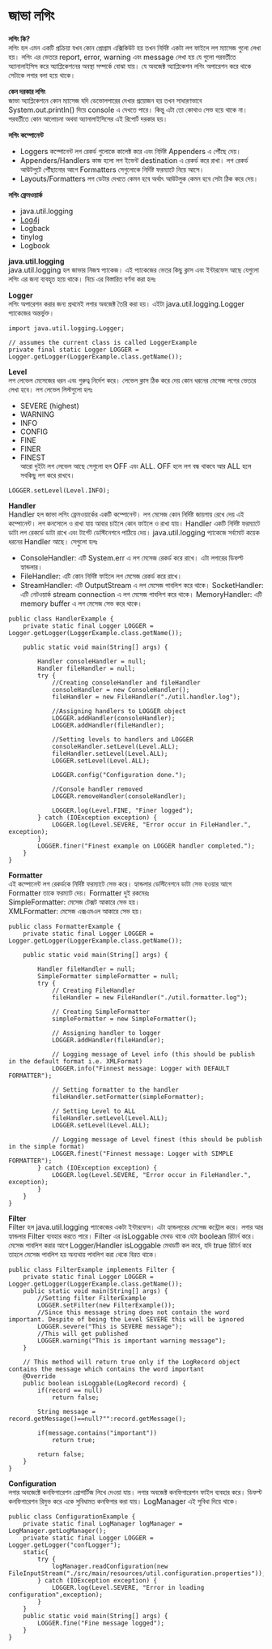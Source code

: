 # জাভা লগিং                

**লগিং কি?**               
লগিং হল এমন একটি প্রক্রিয়া যখন কোন প্রোগ্রাম এক্সিকিউট হয় তখন নির্দিষ্ট একটা লগ ফাইলে লগ ম্যাসেজ গুলো লেখা হয়। লগিং এর ভেতরে report, error, warning এবং message লেখা হয় যে গুলো পরবর্তীতে অ্যানালাইসিস করে অ্যাপ্লিকেশনের অবস্থা সম্পর্কে বোঝা যায়। যে অবজেক্ট অ্যাপ্লিকেশন লগিং অপারেশন করে থাকে সেটাকে লগার বলা হয়ে থাকে।              

**কেন দরকার লগিং**                                  
জাভা অ্যাপ্লিকেশনে কোন ম্যাসেজ যদি ডেভোলপারের দেখার প্রয়োজন হয় তখন সাধারণভাবে System.out.println() দিয়ে console এ দেখতে পারে। কিন্তু এটা তো কোথাও সেভ হয়ে থাকে না। পরবর্তীতে কোন আলোচনা অথবা অ্যানালাইসিসের এই রিপোর্ট দরকার হয়।                    

**লগিং কম্পোনেন্ট**    
* Loggers কম্পোনেন্ট লগ রেকর্ড গুলোকে কালেক্ট করে এবং নির্দিষ্ট Appenders এ পৌঁছে দেয়।                          
* Appenders/Handlers কাজ হলো লগ ইভেন্ট destination এ রেকর্ড করে রাখা। লগ রেকর্ড আউটপুটে পৌঁছানোর আগে Formatters সেগুলোকে নির্দিষ্ট ফরম্যাটে নিয়ে আসে।                  
* Layouts/Formatters লগ ডেটার দেখতে কেমন হবে অর্থাৎ আউটলুক কেমন হবে সেটা ঠিক করে দেয়।             

**লগিং ফ্রেমওয়ার্ক**                 
* java.util.logging
* [Log4j](Log4j.md)
* Logback
* tinylog
* Logbook   

**java.util.logging**   
java.util.logging হল জাভার নিজস্ব প্যাকেজ। এই প্যাকেজের ভেতর কিছু ক্লাস এবং ইন্টারফেস আছে যেগুলো লগিং এর জন্য ব্যবহৃত হয়ে থাকে। নিচে এর বিস্তারিত বর্ণনা করা হলঃ              

**Logger**              
লগিং অপারেশন করার জন্য প্রথমেই লগার অবজেক্ট তৈরি করা হয়। এইটা java.util.logging.Logger প্যাকেজের অন্তর্ভুক্ত।       
```
import java.util.logging.Logger;

// assumes the current class is called LoggerExample
private final static Logger LOGGER = Logger.getLogger(LoggerExample.class.getName());
```

**Level**            
লগ লেভেল মেসেজের ধরন এবং গুরুত্ব নির্দেশ করে। লেভেল ক্লাস ঠিক করে দেয় কোন ধরনের মেসেজ লগের ভেতরে লেখা হবে। লগ লেভেল লিস্টগুলো হলঃ                          
* SEVERE (highest)
* WARNING
* INFO
* CONFIG
* FINE
* FINER
* FINEST                     
আরো দুইটা লগ লেভেল আছে সেগুলো হল OFF এবং ALL. OFF হলে লগ বন্ধ থাকবে আর ALL হলে সবকিছু লগ করে রাখবে।                
```
LOGGER.setLevel(Level.INFO);
```

**Handler**  
Handler হল জাভা লগিং ফ্রেমওয়ার্কের একটি কম্পোনেন্ট। লগ মেসেজ কোন নির্দিষ্ট জায়গায় রেখে দেয় এই কম্পোনেন্ট। লগ কনসোলে ও রাখা যায় আবার চাইলে কোন ফাইলে ও রাখা যায়। Handler একটি নির্দিষ্ট ফরম্যাটে ডাটা লগ রেকর্ডে ডাটা রাখে এবং টার্গেট ডেস্টিনেশনে পাঠিয়ে দেয়। java.util.logging প্যাকেজে সর্বমোট কয়েক ধরনের Handler আছে। সেগুলো হলঃ                     
* ConsoleHandler: এটি System.err এ লগ মেসেজ রেকর্ড করে রাখে। এটা লগারের ডিফল্ট হ্যান্ডলার।                  
* FileHandler: এটি কোন নির্দিষ্ট ফাইলে লগ মেসেজ রেকর্ড করে রাখে।
* StreamHandler: এটি OutputStream এ লগ মেসেজ পাবলিশ করে থাকে।
SocketHandler: এটি নেটওয়ার্ক stream connection এ লগ মেসেজ পাবলিশ করে থাকে।
MemoryHandler: এটি memory buffer এ লগ মেসেজ সেভ করে থাকে।                     
```
public class HandlerExample {
    private static final Logger LOGGER = Logger.getLogger(LoggerExample.class.getName());

    public static void main(String[] args) {

        Handler consoleHandler = null;
        Handler fileHandler = null;
        try {
            //Creating consoleHandler and fileHandler
            consoleHandler = new ConsoleHandler();
            fileHandler = new FileHandler("./util.handler.log");

            //Assigning handlers to LOGGER object
            LOGGER.addHandler(consoleHandler);
            LOGGER.addHandler(fileHandler);

            //Setting levels to handlers and LOGGER
            consoleHandler.setLevel(Level.ALL);
            fileHandler.setLevel(Level.ALL);
            LOGGER.setLevel(Level.ALL);

            LOGGER.config("Configuration done.");

            //Console handler removed
            LOGGER.removeHandler(consoleHandler);

            LOGGER.log(Level.FINE, "Finer logged");
        } catch (IOException exception) {
            LOGGER.log(Level.SEVERE, "Error occur in FileHandler.", exception);
        }
        LOGGER.finer("Finest example on LOGGER handler completed.");
    }
}
```

**Formatter**            
এই কম্পোনেন্ট লগ রেকর্ডকে নির্দিষ্ট ফরম্যাটে সেভ করে।  হ্যান্ডলার ডেস্টিনেশনে ডাটা সেভ হওয়ার আগে Formatter তাকে ফরম্যাট দেয়। Formatter দুই রকমেরঃ               
SimpleFormatter: মেসেজ টেক্সট আকারে সেভ হয়।         
XMLFormatter: মেসেজ এক্সএমএল আকারে সেভ হয়।                         
```
public class FormatterExample {
    private static final Logger LOGGER = Logger.getLogger(LoggerExample.class.getName());

    public static void main(String[] args) {

        Handler fileHandler = null;
        SimpleFormatter simpleFormatter = null;
        try {
            // Creating FileHandler
            fileHandler = new FileHandler("./util.formatter.log");

            // Creating SimpleFormatter
            simpleFormatter = new SimpleFormatter();

            // Assigning handler to logger
            LOGGER.addHandler(fileHandler);

            // Logging message of Level info (this should be publish in the default format i.e. XMLFormat)
            LOGGER.info("Finnest message: Logger with DEFAULT FORMATTER");

            // Setting formatter to the handler
            fileHandler.setFormatter(simpleFormatter);

            // Setting Level to ALL
            fileHandler.setLevel(Level.ALL);
            LOGGER.setLevel(Level.ALL);

            // Logging message of Level finest (this should be publish in the simple format)
            LOGGER.finest("Finnest message: Logger with SIMPLE FORMATTER");
        } catch (IOException exception) {
            LOGGER.log(Level.SEVERE, "Error occur in FileHandler.", exception);
        }
    }
}
```

**Filter**          
Filter হল java.util.logging প্যাকেজের একটা ইন্টারফেস। এটা হ্যান্ডলা্রের মেসেজ কন্ট্রোল করে। লগার আর হ্যান্ডলার Filter ব্যবহার করতে পারে। Filter এর isLoggable মেথড থাকে যেটা boolean রিটার্ন করে। মেসেজ পাবলিশ করার আগে Logger/Handler isLoggable মেথডটি কল করে, যদি true রিটার্ন করে তাহলে মেসেজ পাবলিশ হয় অন্যথায় পাবলিশ করা থেকে বিরত থাকে।      

```
public class FilterExample implements Filter {
    private static final Logger LOGGER = Logger.getLogger(LoggerExample.class.getName());
    public static void main(String[] args) {
        //Setting filter FilterExample
        LOGGER.setFilter(new FilterExample());
        //Since this message string does not contain the word important. Despite of being the Level SEVERE this will be ignored
        LOGGER.severe("This is SEVERE message");
        //This will get published
        LOGGER.warning("This is important warning message");
    }

    // This method will return true only if the LogRecord object contains the message which contains the word important
    @Override
    public boolean isLoggable(LogRecord record) {
        if(record == null)
            return false;

        String message = record.getMessage()==null?"":record.getMessage();

        if(message.contains("important"))
            return true;

        return false;
    }
}
```     

**Configuration**            
লগার অবজেক্টে কনফিগারেশন প্রোপার্টিজ লিখে দেওয়া যায়। লগার অবজেক্ট কনফিগারেশন ফাইল ব্যবহার করে। ডিফল্ট কনফিগারেশন রিমুভ করে একে সুবিধামত কনফিগার করা যায়। LogManager এই সুবিধা দিয়ে থাকে।          

```
public class ConfigurationExample {
    private static final LogManager logManager = LogManager.getLogManager();
    private static final Logger LOGGER = Logger.getLogger("confLogger");
    static{
        try {
            logManager.readConfiguration(new FileInputStream("./src/main/resources/util.configuration.properties"));
        } catch (IOException exception) {
            LOGGER.log(Level.SEVERE, "Error in loading configuration",exception);
        }
    }
    public static void main(String[] args) {
        LOGGER.fine("Fine message logged");
    }
}
```

